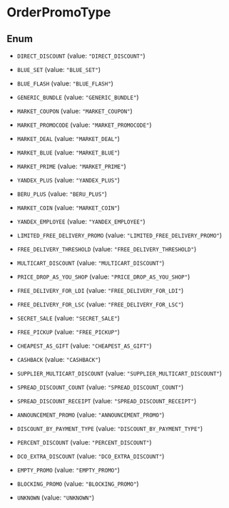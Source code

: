

# OrderPromoType

## Enum


* `DIRECT_DISCOUNT` (value: `"DIRECT_DISCOUNT"`)

* `BLUE_SET` (value: `"BLUE_SET"`)

* `BLUE_FLASH` (value: `"BLUE_FLASH"`)

* `GENERIC_BUNDLE` (value: `"GENERIC_BUNDLE"`)

* `MARKET_COUPON` (value: `"MARKET_COUPON"`)

* `MARKET_PROMOCODE` (value: `"MARKET_PROMOCODE"`)

* `MARKET_DEAL` (value: `"MARKET_DEAL"`)

* `MARKET_BLUE` (value: `"MARKET_BLUE"`)

* `MARKET_PRIME` (value: `"MARKET_PRIME"`)

* `YANDEX_PLUS` (value: `"YANDEX_PLUS"`)

* `BERU_PLUS` (value: `"BERU_PLUS"`)

* `MARKET_COIN` (value: `"MARKET_COIN"`)

* `YANDEX_EMPLOYEE` (value: `"YANDEX_EMPLOYEE"`)

* `LIMITED_FREE_DELIVERY_PROMO` (value: `"LIMITED_FREE_DELIVERY_PROMO"`)

* `FREE_DELIVERY_THRESHOLD` (value: `"FREE_DELIVERY_THRESHOLD"`)

* `MULTICART_DISCOUNT` (value: `"MULTICART_DISCOUNT"`)

* `PRICE_DROP_AS_YOU_SHOP` (value: `"PRICE_DROP_AS_YOU_SHOP"`)

* `FREE_DELIVERY_FOR_LDI` (value: `"FREE_DELIVERY_FOR_LDI"`)

* `FREE_DELIVERY_FOR_LSC` (value: `"FREE_DELIVERY_FOR_LSC"`)

* `SECRET_SALE` (value: `"SECRET_SALE"`)

* `FREE_PICKUP` (value: `"FREE_PICKUP"`)

* `CHEAPEST_AS_GIFT` (value: `"CHEAPEST_AS_GIFT"`)

* `CASHBACK` (value: `"CASHBACK"`)

* `SUPPLIER_MULTICART_DISCOUNT` (value: `"SUPPLIER_MULTICART_DISCOUNT"`)

* `SPREAD_DISCOUNT_COUNT` (value: `"SPREAD_DISCOUNT_COUNT"`)

* `SPREAD_DISCOUNT_RECEIPT` (value: `"SPREAD_DISCOUNT_RECEIPT"`)

* `ANNOUNCEMENT_PROMO` (value: `"ANNOUNCEMENT_PROMO"`)

* `DISCOUNT_BY_PAYMENT_TYPE` (value: `"DISCOUNT_BY_PAYMENT_TYPE"`)

* `PERCENT_DISCOUNT` (value: `"PERCENT_DISCOUNT"`)

* `DCO_EXTRA_DISCOUNT` (value: `"DCO_EXTRA_DISCOUNT"`)

* `EMPTY_PROMO` (value: `"EMPTY_PROMO"`)

* `BLOCKING_PROMO` (value: `"BLOCKING_PROMO"`)

* `UNKNOWN` (value: `"UNKNOWN"`)



